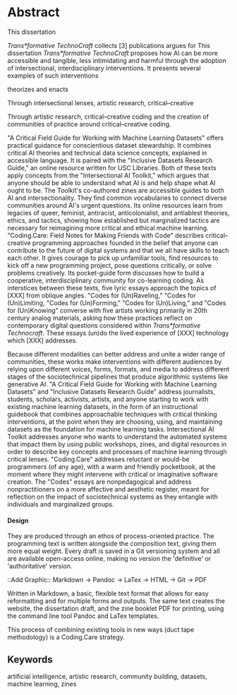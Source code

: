 # Abstract

This dissertation 

*Trans\*formative TechnoCraft* collects [3] publications 
argues for
This dissertation *Trans\*formative TechnoCraft* proposes how AI can be more accessible and tangible, less intimidating and harmful through the adoption of intersectional, interdisciplinary interventions. It presents several examples of such interventions 

theorizes and enacts 

Through intersectional lenses, artistic research, critical–creative 

Through artistic research, critical–creative coding and the creation of communities of practice around critical–creative coding. 


"A Critical Field Guide for Working with Machine Learning Datasets" offers practical guidance for conscientious dataset stewardship. It combines critical AI theories and technical data science concepts, explained in accessible language. It is paired with the "Inclusive Datasets Research Guide," an online resource written for USC Libraries. Both of these texts apply concepts from the "Intersectional AI Toolkit," which argues that anyone should be able to understand what AI is and help shape what AI ought to be. The Toolkit's co-authored zines are accessible guides to both AI and intersectionality. They find common vocabularies to connect diverse communities around AI's urgent questions. Its online resources learn from legacies of queer, feminist, antiracist, anticolonialist, and antiablest theories, ethics, and tactics, showing how established but marginalized tactics are necessary for reimagining more critical and ethical machine learning. "Coding.Care: Field Notes for Making Friends with Code" describes critical–creative programming approaches founded in the belief that anyone can contribute to the future of digital systems and that we all have skills to teach each other. It gives courage to pick up unfamiliar tools, find resources to kick off a new programming project, pose questions critically, or solve problems creatively. Its pocket-guide form discusses how to build a cooperative, interdisciplinary community for co-learning coding. As interstices between these texts, five lyric essays approach the topics of [XXX] from oblique angles. "Codes for (Un)Raveling," "Codes for (Un)Limiting, "Codes for (Un)Forming," "Codes for (Un)Living," and "Codes for (Un)Knowing" converse with five artists working primarily in 20th century analog materials, asking how these practices reflect on contemporary digital questions considered within *Trans\*formative Technocraft*. These essays (un)do the lived experience of [XXX] technology which [XXX] addresses. 

Because different modalities can better address and unite a wider range of communities, these works make interventions with different audiences by relying upon different voices, forms, formats, and media to address different stages of the sociotechnical pipelines that produce algorithmic systems like generative AI. "A Critical Field Guide for Working with Machine Learning Datasets" and "Inclusive Datasets Research Guide" address journalists, students, scholars, activists, artists, and anyone starting to work with existing machine learning datasets, in the form of an instructional guidebook that combines approachable techniques with critical thinking interventions, at the point when they are choosing, using, and maintaining datasets as the foundation for machine learning tasks. Intersectional AI Toolkit addresses anyone who wants to understand the automated systems that impact them by using public workshops, zines, and digital resources in order to describe key concepts and processes of machine learning through critical lenses. "Coding.Care" addresses reluctant or would-be programmers (of any age), with a warm and friendly pocketbook, at the moment where they might intervene with critical or imaginative software creation. The "Codes" essays are nonpedagogical and address nonpractitioners on a more affective and aesthetic register, meant for reflection on the impact of sociotechnical systems as they entangle with individuals and marginalized groups. 

#### Design

They are produced through an ethos of process-oriented practice. The programming text is written alongside the composition text, giving them more equal weight.
Every draft is saved in a Git versioning system and all are available open-access online, making no version the 'definitive' or 'authoritative' version.

::Add Graphic::
Markdown -> Pandoc -> LaTex -> HTML
         -> Git             -> PDF

Written in Markdown, a basic, flexible text format that allows for easy reformatting and for multiple forms and outputs. The same text creates the website, the dissertation draft, and the zine booklet PDF for printing, using the command line tool Pandoc and LaTex templates.

This process of combining existing tools in new ways (duct tape methodology) is a Coding.Care strategy. 




## Keywords

artificial intelligence, artistic research, community building, datasets, machine learning, zines